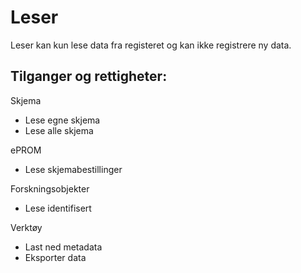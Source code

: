 # Leser

Leser kan kun lese data fra registeret og kan ikke registrere ny data.

## Tilganger og rettigheter:

Skjema
*	Lese egne skjema
*	Lese alle skjema

ePROM
*	Lese skjemabestillinger

Forskningsobjekter
*	Lese identifisert

Verktøy
*	Last ned metadata
*	Eksporter data
